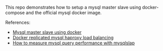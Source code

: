 This repo demonstrates how to setup a mysql master slave using docker-compose and the official mysql docker image.

References:

- [Mysql master slave using docker](http://tarunlalwani.com/post/mysql-master-slave-using-docker)
- [Docker replicated mysql haproxy load balancing](http://blog.ditullio.fr/2016/07/07/docker-replicated-mysql-haproxy-load-balancing/)
- [How to measure mysql query performance with mysqlslap](https://www.digitalocean.com/community/tutorials/how-to-measure-mysql-query-performance-with-mysqlslap)